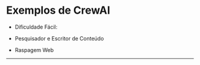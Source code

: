 ﻿# Exemplos de CrewAI 

- Dificuldade Fácil:

- Pesquisador e Escritor de Conteúdo
- Raspagem Web

---
